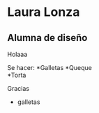 # Laura Lonza
## Alumna de diseño 

Holaaa

Se hacer:
*Galletas
*Queque  
*Torta

Gracias
*  galletas
